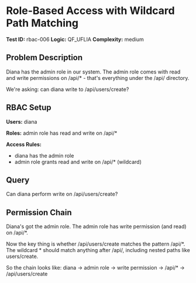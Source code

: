 # Role-Based Access with Wildcard Path Matching

**Test ID:** rbac-006
**Logic:** QF_UFLIA
**Complexity:** medium

## Problem Description

Diana has the admin role in our system. The admin role comes with read and write permissions on /api/* - that's everything under the /api/ directory.

We're asking: can diana write to /api/users/create?

## RBAC Setup

**Users:** diana

**Roles:** admin role has read and write on /api/*

**Access Rules:**
- diana has the admin role
- admin role grants read and write on /api/* (wildcard)

## Query

Can diana perform write on /api/users/create?

## Permission Chain

Diana's got the admin role. The admin role has write permission (and read) on /api/*.

Now the key thing is whether /api/users/create matches the pattern /api/*. The wildcard * should match anything after /api/, including nested paths like users/create.

So the chain looks like: diana → admin role → write permission → /api/* → /api/users/create
